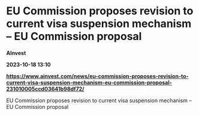 # EU Commission proposes revision to current visa suspension mechanism – EU Commission proposal
**AInvest**

**2023-10-18 13:10**

**https://www.ainvest.com/news/eu-commission-proposes-revision-to-current-visa-suspension-mechanism-eu-commission-proposal-231010005ccd03641b98df72/**

EU Commission proposes revision to current visa suspension mechanism – EU Commission proposal